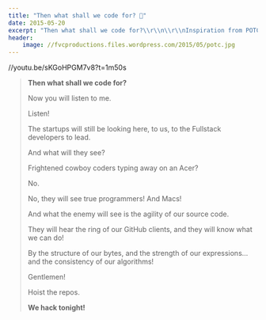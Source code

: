 ```yaml
---
title: "Then what shall we code for? 🌊"
date: 2015-05-20
excerpt: "Then what shall we code for?\\r\\n\\r\\nInspiration from POTC."
header:
    image: //fvcproductions.files.wordpress.com/2015/05/potc.jpg
---
```


//youtu.be/sKGoHPGM7v8?t=1m50s

> **Then what shall we code for?**
>
> Now you will listen to me.
>
> Listen!
>
> The startups will still be looking here, to us, to the Fullstack
> developers to lead.
>
> And what will they see?
>
> Frightened cowboy coders typing away on an Acer?
>
> No.
>
> No, they will see true programmers! And Macs!
>
> And what the enemy will see is the agility of our source code.
>
> They will hear the ring of our GitHub clients, and they will know what
> we can do!
>
> By the structure of our bytes, and the strength of our expressions…
> and the consistency of our algorithms!
>
> Gentlemen!
>
> Hoist the repos.
>
> **We hack tonight!**
